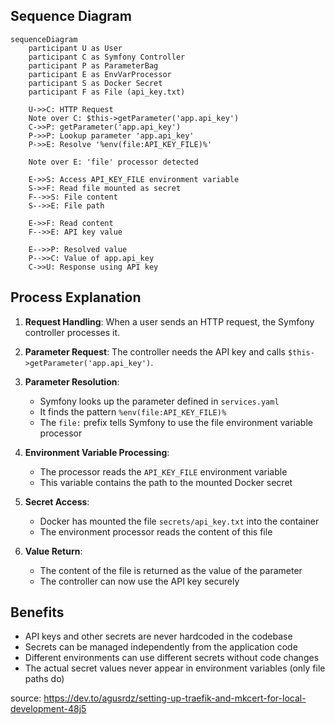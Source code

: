 ## Sequence Diagram

```mermaid
sequenceDiagram
    participant U as User
    participant C as Symfony Controller
    participant P as ParameterBag
    participant E as EnvVarProcessor
    participant S as Docker Secret
    participant F as File (api_key.txt)
    
    U->>C: HTTP Request
    Note over C: $this->getParameter('app.api_key')
    C->>P: getParameter('app.api_key')
    P->>P: Lookup parameter 'app.api_key'
    P->>E: Resolve '%env(file:API_KEY_FILE)%'
    
    Note over E: 'file' processor detected
    
    E->>S: Access API_KEY_FILE environment variable
    S->>F: Read file mounted as secret
    F-->>S: File content
    S-->>E: File path
    
    E->>F: Read content
    F-->>E: API key value
    
    E-->>P: Resolved value
    P-->>C: Value of app.api_key
    C->>U: Response using API key
```

## Process Explanation

1. **Request Handling**: When a user sends an HTTP request, the Symfony controller processes it.

2. **Parameter Request**: The controller needs the API key and calls `$this->getParameter('app.api_key')`.

3. **Parameter Resolution**:
    - Symfony looks up the parameter defined in `services.yaml`
    - It finds the pattern `%env(file:API_KEY_FILE)%`
    - The `file:` prefix tells Symfony to use the file environment variable processor

4. **Environment Variable Processing**:
    - The processor reads the `API_KEY_FILE` environment variable
    - This variable contains the path to the mounted Docker secret

5. **Secret Access**:
    - Docker has mounted the file `secrets/api_key.txt` into the container
    - The environment processor reads the content of this file

6. **Value Return**:
    - The content of the file is returned as the value of the parameter
    - The controller can now use the API key securely

## Benefits

- API keys and other secrets are never hardcoded in the codebase
- Secrets can be managed independently from the application code
- Different environments can use different secrets without code changes
- The actual secret values never appear in environment variables (only file paths do)

source: https://dev.to/agusrdz/setting-up-traefik-and-mkcert-for-local-development-48j5
